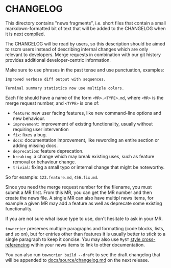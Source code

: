 # CHANGELOG

This directory contains "news fragments",
i.e. short files that contain a small markdown-formatted bit of text that will be
added to the CHANGELOG when it is next compiled.

The CHANGELOG will be read by users, so this description should be aimed to rscm users
instead of describing internal changes which are only relevant to developers.
Merge requests in combination with our git history provides additional
developer-centric information.

Make sure to use phrases in the past tense and use punctuation, examples:

```
Improved verbose diff output with sequences.

Terminal summary statistics now use multiple colors.
```

Each file should have a name of the form `<MR>.<TYPE>.md`,
where `<MR>` is the merge request number, and `<TYPE>` is one of:

* `feature`: new user facing features, like new command-line options and new behaviour.
* `improvement`: improvement of existing functionality, usually without requiring user intervention
* `fix`: fixes a bug.
* `docs`: documentation improvement, like rewording an entire section or adding missing docs.
* `deprecation`: feature deprecation.
* `breaking`: a change which may break existing uses, such as feature removal or behaviour change.
* `trivial`: fixing a small typo or internal change that might be noteworthy.

So for example: `123.feature.md`, `456.fix.md`.

Since you need the merge request number for the filename, you must submit a MR first.
From this MR, you can get the MR number and then create the news file.
A single MR can also have multipl news items,
for example a given MR may add a feature as well as deprecate some existing functionality.

If you are not sure what issue type to use, don't hesitate to ask in your MR.

`towncrier` preserves multiple paragraphs and formatting (code blocks, lists, and so on),
but for entries other than features it is usually better to stick to a single paragraph to keep it concise.
You may also use `MyST` [style cross-referencing](https://myst-parser.readthedocs.io/en/latest/syntax/cross-referencing.html) within your news items
to link to other documentation.

You can also run `towncrier build --draft` to see the draft changelog
that will be appended to [docs/source/changelog.md]() on the next release.
